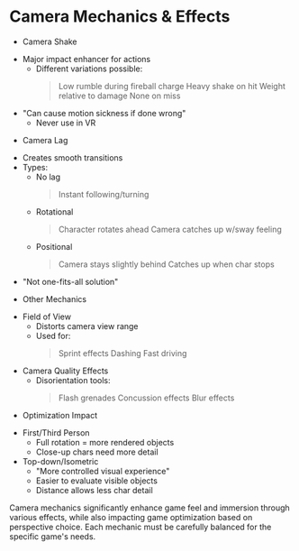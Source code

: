 # Camera Mechanics & Effects

* Camera Shake
 - Major impact enhancer for actions
   * Different variations possible:
     > Low rumble during fireball charge
     > Heavy shake on hit
     > Weight relative to damage
     > None on miss
 - "Can cause motion sickness if done wrong"
   * Never use in VR

* Camera Lag
 - Creates smooth transitions
 - Types:
   * No lag
     > Instant following/turning
   * Rotational
     > Character rotates ahead
     > Camera catches up w/sway feeling
   * Positional
     > Camera stays slightly behind
     > Catches up when char stops
 - "Not one-fits-all solution"

* Other Mechanics
 - Field of View
   * Distorts camera view range
   * Used for:
     > Sprint effects
     > Dashing
     > Fast driving
 - Camera Quality Effects
   * Disorientation tools:
     > Flash grenades
     > Concussion effects
     > Blur effects

* Optimization Impact
 - First/Third Person
   * Full rotation = more rendered objects
   * Close-up chars need more detail
 - Top-down/Isometric
   * "More controlled visual experience"
   * Easier to evaluate visible objects
   * Distance allows less char detail

Camera mechanics significantly enhance game feel and immersion through various effects, while also impacting game optimization based on perspective choice. Each mechanic must be carefully balanced for the specific game's needs.